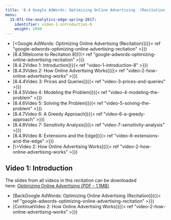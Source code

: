 ```yaml
---
title: '8.4 Google AdWords: Optimizing Online Advertising  (Recitation)'
menu:
  15-071-the-analytics-edge-spring-2017:
    identifier: video-1-introduction-8
    weight: 2940
---
```

*   [<Google AdWords: Optimizing Online Advertising (Recitation)]({{< ref "google-adwords-optimizing-online-advertising-recitation" >}})
*   [8.4.1Welcome to Recitation 8]({{< ref "google-adwords-optimizing-online-advertising-recitation" >}})
*   [8.4.2Video 1: Introduction]({{< ref "video-1-introduction-8" >}})
*   [8.4.3Video 2: How Online Advertising Works]({{< ref "video-2-how-online-advertising-works" >}})
*   [8.4.4Video 3: Prices and Queries]({{< ref "video-3-prices-and-queries" >}})
*   [8.4.5Video 4: Modeling the Problem]({{< ref "video-4-modeling-the-problem" >}})
*   [8.4.6Video 5: Solving the Problem]({{< ref "video-5-solving-the-problem" >}})
*   [8.4.7Video 6: A Greedy Approach]({{< ref "video-6-a-greedy-approach" >}})
*   [8.4.8Video 7: Sensitivity Analysis]({{< ref "video-7-sensitivity-analysis" >}})
*   [8.4.9Video 8: Extensions and the Edge]({{< ref "video-8-extensions-and-the-edge" >}})
*   [\\>Video 2: How Online Advertising Works]({{< ref "video-2-how-online-advertising-works" >}})

Video 1: Introduction
---------------------

The slides from all videos in this recitation can be downloaded here: [Optimizing Online Advertising (PDF - 1.1MB)](https://open-learning-course-data.s3.amazonaws.com/15-071-the-analytics-edge-spring-2017/785b9bc9e852065d1f42411ea550db00_MIT15_071S17_Unit8_Recitation.pdf).

*   [BackGoogle AdWords: Optimizing Online Advertising (Recitation)]({{< ref "google-adwords-optimizing-online-advertising-recitation" >}})
*   [ContinueVideo 2: How Online Advertising Works]({{< ref "video-2-how-online-advertising-works" >}})